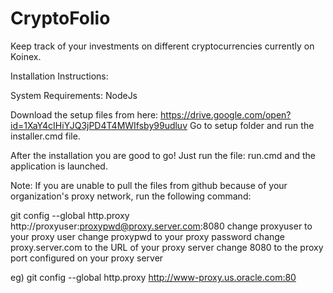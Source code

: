 # CryptoFolio
Keep track of your investments on different cryptocurrencies currently on Koinex.


Installation Instructions:

System Requirements: NodeJs

Download the setup files from here: https://drive.google.com/open?id=1XaY4cIHiYJQ3jPD4T4MWIfsby99udluv
Go to setup folder and run the installer.cmd file.

After the installation you are good to go!
Just run the file: run.cmd and the application is launched.

Note: If you are unable to pull the files from github because of your organization's proxy network, run the following command:

git config --global http.proxy http://proxyuser:proxypwd@proxy.server.com:8080
change proxyuser to your proxy user
change proxypwd to your proxy password
change proxy.server.com to the URL of your proxy server
change 8080 to the proxy port configured on your proxy server

eg) git config --global http.proxy http://www-proxy.us.oracle.com:80